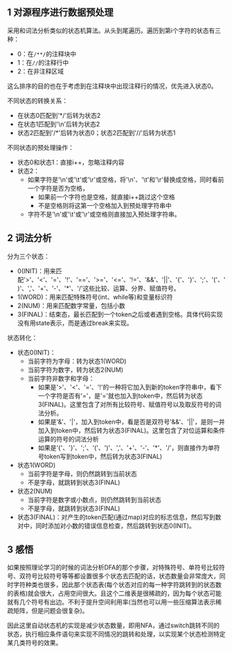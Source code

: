 ## 1 对源程序进行数据预处理
采用和词法分析类似的状态机算法。从头到尾遍历。遍历到第i个字符的状态有三种：
- 0：在`/**/`的注释块中
- 1：在`//`的注释行中
- 2：在非注释区域

这么排序的目的也在于考虑到在注释块中出现注释行的情况，优先进入状态0。

不同状态的转换关系：
- 在状态0匹配到'*/'后转为状态2
- 在状态1匹配到'\n'后转为状态2
- 状态2匹配到'/*'后转为状态0；状态2匹配到'//'后转为状态1

不同状态的预处理操作：
- 状态0和状态1：直接i++，忽略注释内容
- 状态2：
  - 如果字符是'\n'或'\t'或'\r'或空格，将'\n'、'\t'和'\r'替换成空格，同时看前一个字符是否为空格，
    - 如果前一个字符也是空格，就直接i++跳过这个空格
    - 不是空格则将这第一个空格加入到预处理字符串中
  - 字符不是'\n'或'\t'或'\r'或空格则直接加入预处理字符串。

## 2 词法分析
分为三个状态：
- 0(INIT)：用来匹配'>'、'<'、'='、'!'、'=='、'>='、'<='、'!='、'&&'、'||'、'{'、'}'、';'、'('、')'、','、'+'、'-'、'*'、'/'这些比较、运算、分界、赋值符号。
- 1(WORD)：用来匹配特殊符号(int、while等)和变量标识符
- 2(NUM)：用来匹配数字常量，包括小数
- 3(FINAL)：结束态，最长匹配到一个token之后或者遇到空格。具体代码实现没有用state表示，而是通过break来实现。

状态转化：
- 状态0(INIT)：
  - 当前字符为字母：转为状态1(WORD)
  - 当前字符为数字，转为状态2(NUM)
  - 当前字符非数字和字母：
    - 如果是'>'、'<'、'='、'!'的一种将它加入到新的token字符串中，看下一个字符是否有'='，是'='就也加入到token中，然后转为状态3(FINAL)。这里包含了对所有比较符号、赋值符号以及取反符号的词法分析。
    - 如果是'&'、'|'，加入到token中，看是否是双符号'&&'、'||'，是则一并加入到token中，然后转为状态3(FINAL)。这里包含了对位运算和条件运算的符号的词法分析
    - 如果是'{'、'}'、';'、'('、')'、','、'+'、'-'、'*'、'/'，则直接作为单符号token写到token中，然后转为状态3(FINAL)
- 状态1(WORD)
  - 当前字符是字母，则仍然跳转到当前状态
  - 不是字母，就跳转到状态3(FINAL)
- 状态2(NUM)
  - 当前字符是数字或小数点，则仍然跳转到当前状态
  - 不是字母，就跳转到状态3(FINAL)
- 状态3(FINAL)：对产生的token匹配(通过map)对应的标志信息，然后写到数对中，同时添加对小数的错误信息检查，然后跳转到状态0(INIT)。

## 3 感悟
如果按照理论学习的时候的词法分析DFA的那个步骤，对特殊符号、单符号比较符号、双符号比较符号等等都设置很多个状态去匹配的话，状态数量会非常庞大，同时字符种类也很多，因此那个状态表(每个状态对应的每一种字符跳转到的状态数的表格)就会很大，占用空间很大。且这个二维表是很稀疏的，因为每个状态可能就有几个符号有出边。不利于提升空间利用率(当然也可以用一些压缩算法表示稀疏矩阵，但是问题会很复杂)。

因此这里自动状态机的实现是减少状态数量，即用NFA，通过switch跳转不同的状态，执行相应条件语句来实现不同情况的跳转和处理，以实现某个状态检测特定某几类符号的效果。
